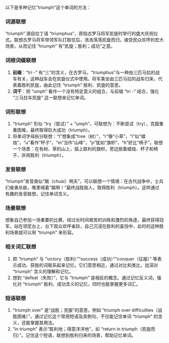 以下是多种记忆“triumph”这个单词的方法：
### 词源联想
“triumph” 源自拉丁语 “triumphus”，原指古罗马将军凯旋时举行的盛大庆祝仪式。联想古罗马将军带领军队打胜仗后，浩浩荡荡凯旋而归，接受民众欢呼的宏大场景，从而记住 “triumph” 有“凯旋；胜利；成功”之意。

### 词根词缀联想
1. **前缀**：“tri -” 有“三”的含义，在古罗马，“triumphus”与一种由三匹马拉的战车有关，这种战车会在凯旋仪式中使用。将军乘坐由三匹马拉的战车归来，代表着胜利凯旋，由此记住 “triumph” 胜利、凯旋的意思。
2. **词干**：把 “umph” 看作一个没有特定意义的组合，与前缀 “tri -” 结合，强化 “三马拉车凯旋” 这一联想来记忆单词。

### 词形联想
1. “triumph” 形似 “try（尝试）” + “umph”，可联想为：不断尝试（try），克服重重困难，最终取得巨大成功（triumph）。
2. 将单词字母拆分联想：“t”想象成“tree（树）”，“r”像“小草”，“i”似“蜡烛”，“u”看作“杯子”，“m”当作“山峰”，“p”犹如“旗帜”，“h”好比“椅子”。联想一个场景：在有树、草的山上，插上胜利的旗帜，旁边放着蜡烛、杯子和椅子，庆祝胜利（triumph）。

### 发音联想
“triumph”发音类似“踹（chuài）啊夫”，可以联想一个情境：在古代战争中，士兵们奋勇杀敌，嘴里喊着“踹啊！”最终战胜敌人，取得胜利（triumph）。这样通过有趣的发音联想，记住单词含义。

### 场景联想
想象自己参加一场重要的比赛，经过长时间艰苦的训练和激烈的角逐，最终获得冠军。站在领奖台上，台下观众欢呼雀跃，自己沉浸在胜利的喜悦中，此时的这种胜利场景就可以用 “triumph” 来形容。

### 相关词汇联想
1. 把 “triumph” 与 “victory（胜利）”“success（成功）”“conquer（征服）” 等表示成功、获胜的词联系起来记忆。它们意思相近，通过对比和类比，加深对 “triumph” 含义的理解和记忆。
2. 想到 “defeat（失败）”，它与 “triumph” 是相反的概念。通过记忆反义词，强化对 “triumph” 胜利、成功含义的记忆，同时也能掌握更多词汇。

### 短语联想
1. “triumph over” 是“战胜；克服”的意思，例如 “triumph over difficulties（战胜困难）”。通过记忆这个常用短语及其例句，不仅能记住单词 “triumph” 的含义，还能掌握其用法。
2. “in triumph” 表示“胜利地；得意洋洋地”，如 “return in triumph（凯旋而归）”。记住这个短语，联想到胜利归来的场景，帮助记忆单词。 